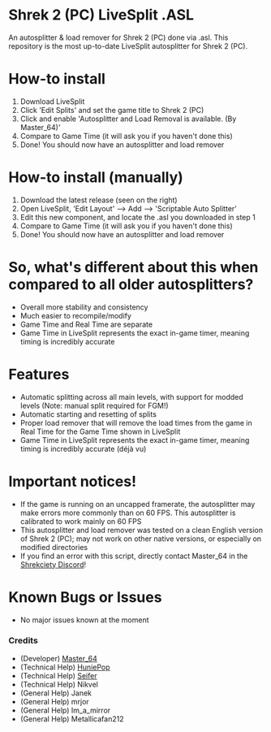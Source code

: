 # Shrek 2 (PC) LiveSplit .ASL
 An autosplitter & load remover for Shrek 2 (PC) done via .asl.
 This repository is the most up-to-date LiveSplit autosplitter for Shrek 2 (PC).

# How-to install
1. Download LiveSplit
2. Click 'Edit Splits' and set the game title to Shrek 2 (PC)
3. Click and enable 'Autosplitter and Load Removal is available. (By Master_64)'
4. Compare to Game Time (it will ask you if you haven't done this)
5. Done! You should now have an autosplitter and load remover

# How-to install (manually)
1. Download the latest release (seen on the right)
2. Open LiveSplit, 'Edit Layout' --> Add --> 'Scriptable Auto Splitter'
3. Edit this new component, and locate the .asl you downloaded in step 1
4. Compare to Game Time (it will ask you if you haven't done this)
5. Done! You should now have an autosplitter and load remover

# So, what's different about this when compared to all older autosplitters?
- Overall more stability and consistency
- Much easier to recompile/modify
- Game Time and Real Time are separate
- Game Time in LiveSplit represents the exact in-game timer, meaning timing is incredibly accurate

# Features
- Automatic splitting across all main levels, with support for modded levels (Note: manual split required for FGM!)
- Automatic starting and resetting of splits
- Proper load remover that will remove the load times from the game in Real Time for the Game Time shown in LiveSplit
- Game Time in LiveSplit represents the exact in-game timer, meaning timing is incredibly accurate (déjà vu)

# Important notices!
- If the game is running on an uncapped framerate, the autosplitter may make errors more commonly than on 60 FPS. This autosplitter is calibrated to work mainly on 60 FPS
- This autosplitter and load remover was tested on a clean English version of Shrek 2 (PC); may not work on other native versions, or especially on modified directories
- If you find an error with this script, directly contact Master_64 in the <a href="https://discord.com/invite/0VEIly8qa8WUZAzV">Shrekciety Discord</a>!

# Known Bugs or Issues
- No major issues known at the moment

### Credits
- (Developer) <a href="https://github.com/Master-64">Master_64</a>
- (Technical Help) <a href="https://github.com/kevinjpetersen">HuniePop</a>
- (Technical Help) <a href="https://www.twitch.tv/seifertv">Seifer</a>
- (Technical Help) Nikvel
- (General Help) Janek
- (General Help) mrjor
- (General Help) Im_a_mirror
- (General Help) Metallicafan212